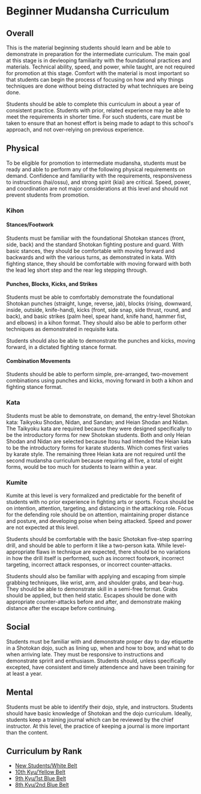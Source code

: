 # Beginner Mudansha Curriculum

## Overall

This is the material beginning students should learn and be able to demonstrate in preparation for the intermediate
curriculum. The main goal at this stage is in devleoping familiarity with the foundational practices and materials.
Technical ability, speed, and power, while taught, are not required for promotion at this stage. Comfort with the
material is most important so that students can begin the process of focusing on how and why things techniques are
done without being distracted by what techniques are being done.

Students should be able to complete this curriculum in about a year of consistent practice. Students with prior,
related experience may be able to meet the requirements in shorter time. For such students, care must be taken to
ensure that an honest effort is being made to adapt to this school's approach, and not over-relying on previous
experience.

## Physical

To be eligible for promotion to intermediate mudansha, students must be ready and able to perform any of the following
physical requirements on demand. Confidence and familiarity with the requirements, responsiveness to instructions
(hai/ossu), and strong spirit (kiai) are critical. Speed, power, and coordination are not major considerations at this
level and should not prevent students from promotion.

### Kihon

#### Stances/Footwork

Students must be familiar with the foundational Shotokan stances (front, side, back) and the standard Shotokan fighting
posture and guard. With basic stances, they should be comfortable with moving forward and backwards and with the
various turns, as demonstrated in kata. With fighting stance, they should be comfortable with moving forward with both
the lead leg short step and the rear leg stepping through.

#### Punches, Blocks, Kicks, and Strikes

Students must be able to comfortably demonstrate the foundational Shotokan punches (straight, lunge, reverse, jab),
blocks (rising, downward, inside, outside, knife-hand), kicks (front, side snap, side thrust, round, and back), and
basic strikes (palm heel, spear hand, knife hand, hammer fist, and elbows) in a kihon format. They should also be able
to perform other techniques as demonstrated in requisite kata.

Students should also be able to demonstrate the punches and kicks, moving forward, in a dictated fighting stance
format.

#### Combination Movements

Students should be able to perform simple, pre-arranged, two-movement combinations using punches and kicks, moving
forward in both a kihon and fighting stance format.

### Kata

Students must be able to demonstrate, on demand, the entry-level Shotokan kata: Taikyoku Shodan, Nidan, and Sandan;
and Heian Shodan and Nidan. The Taikyoku kata are required because they were designed specifically to be the
introductory forms for new Shotokan students. Both and only Heian Shodan and Nidan are selected because Itosu had
intended the Heian kata to be the introductory forms for karate students. Which comes first varies by karate style.
The remaining three Heian kata are not required until the second mudansha curriculum because requiring all five, a
total of eight forms, would be too much for students to learn within a year.

### Kumite

Kumite at this level is very formalized and predictable for the benefit of students with no prior experience in
fighting arts or sports. Focus should be on intention, attention, targeting, and distancing in the attacking role.
Focus for the defending role should be on attention, maintaining proper distance and posture, and developing poise
when being attacked. Speed and power are not expected at this level.

Students should be comfortable with the basic Shotokan five-step sparring drill, and should be able to perform it
like a two-person kata. While level-appropriate flaws in technique are expected, there should be no variations in
how the drill itself is performed, such as incorrect footwork, incorrect targeting, incorrect attack responses, or
incorrect counter-attacks.

Students should also be familiar with applying and escaping from simple grabbing techniques, like wrist, arm, and
shoulder grabs, and bear-hug. They should be able to demonstrate skill in a semi-free format. Grabs should be applied,
but then held static. Escapes should be done with appropriate counter-attacks before and after, and demonstrate
making distance after the escape before continuing.

## Social

Students must be familiar with and demonstrate proper day to day etiquette in a Shotokan dojo, such as lining up, when
and how to bow, and what to do when arriving late. They must be responsive to instructions and demonstrate spririt and
enthusiasm. Students should, unless specifically excepted, have consistent and timely attendence and have been training
for at least a year.

## Mental

Students must be able to identify their dojo, style, and instructors. Students should have basic knowledge of Shotokan
and the dojo curriculum. Ideally, students keep a training journal which can be reviewed by the chief instructor. At
this level, the practice of keeping a journal is more important than the content.

## Curriculum by Rank

* [New Students/White Belt](kyu11.md)
* [10th Kyu/Yellow Belt](kyu10.md)
* [9th Kyu/1st Blue Belt](kyu9.md)
* [8th Kyu/2nd Blue Belt](kyu8.md)
